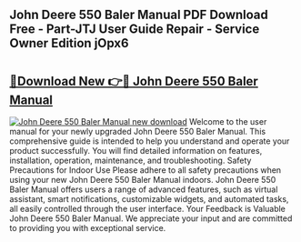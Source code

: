 ## John Deere 550 Baler Manual PDF Download Free - Part-JTJ User Guide Repair - Service Owner Edition jOpx6

# <h2><a href="http://bc95126.oget.top/?id=John+Deere+550+Baler+Manual">🔗Download New 👉🔴 John Deere 550 Baler Manual</a></h2>

[![John Deere 550 Baler Manual new download](https://i.imgur.com/5g1atiW.png)](http://bc95126.oget.top/?id=John+Deere+550+Baler+Manual)
Welcome to the user manual for your newly upgraded John Deere 550 Baler Manual. This comprehensive guide is intended to help you understand and operate your product successfully. You will find detailed information on features, installation, operation, maintenance, and troubleshooting. Safety Precautions for Indoor Use Please adhere to all safety precautions when using your new John Deere 550 Baler Manual indoors. John Deere 550 Baler Manual offers users a range of advanced features, such as virtual assistant, smart notifications, customizable widgets, and automated tasks, all easily controlled through the user interface. Your Feedback is Valuable John Deere 550 Baler Manual. We appreciate your input and are committed to providing you with exceptional service.
